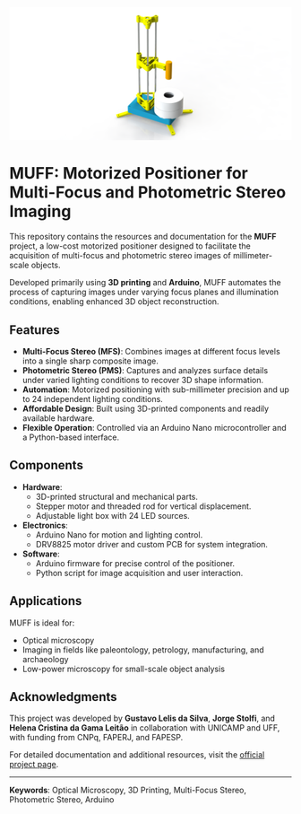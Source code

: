 ![Automated Positioner](imgs/MUFF.png)


# MUFF: Motorized Positioner for Multi-Focus and Photometric Stereo Imaging

This repository contains the resources and documentation for the **MUFF** project, a low-cost motorized positioner designed to facilitate the acquisition of multi-focus and photometric stereo images of millimeter-scale objects. 

Developed primarily using **3D printing** and **Arduino**, MUFF automates the process of capturing images under varying focus planes and illumination conditions, enabling enhanced 3D object reconstruction.

## Features
- **Multi-Focus Stereo (MFS)**: Combines images at different focus levels into a single sharp composite image.
- **Photometric Stereo (PMS)**: Captures and analyzes surface details under varied lighting conditions to recover 3D shape information.
- **Automation**: Motorized positioning with sub-millimeter precision and up to 24 independent lighting conditions.
- **Affordable Design**: Built using 3D-printed components and readily available hardware.
- **Flexible Operation**: Controlled via an Arduino Nano microcontroller and a Python-based interface.

## Components
- **Hardware**: 
  - 3D-printed structural and mechanical parts.
  - Stepper motor and threaded rod for vertical displacement.
  - Adjustable light box with 24 LED sources.
- **Electronics**:
  - Arduino Nano for motion and lighting control.
  - DRV8825 motor driver and custom PCB for system integration.
- **Software**:
  - Arduino firmware for precise control of the positioner.
  - Python script for image acquisition and user interaction.

## Applications
MUFF is ideal for:
- Optical microscopy
- Imaging in fields like paleontology, petrology, manufacturing, and archaeology
- Low-power microscopy for small-scale object analysis



## Acknowledgments
This project was developed by **Gustavo Lelis da Silva**, **Jorge Stolfi**, and **Helena Cristina da Gama Leitão** in collaboration with UNICAMP and UFF, with funding from CNPq, FAPERJ, and FAPESP.

For detailed documentation and additional resources, visit the [official project page](http://www.ic.uff.br/~hcgl/Muff-index.html).

---

**Keywords**: Optical Microscopy, 3D Printing, Multi-Focus Stereo, Photometric Stereo, Arduino
